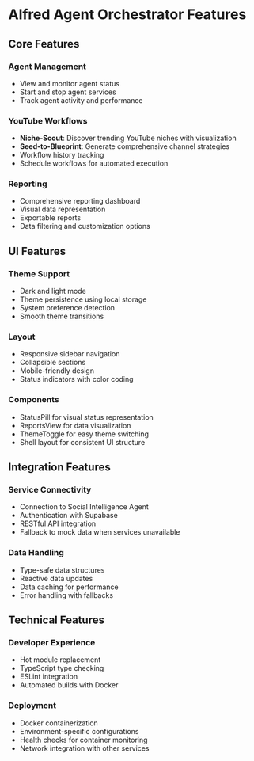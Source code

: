 # Alfred Agent Orchestrator Features

## Core Features

### Agent Management
- View and monitor agent status
- Start and stop agent services
- Track agent activity and performance

### YouTube Workflows
- **Niche-Scout**: Discover trending YouTube niches with visualization
- **Seed-to-Blueprint**: Generate comprehensive channel strategies
- Workflow history tracking
- Schedule workflows for automated execution

### Reporting
- Comprehensive reporting dashboard
- Visual data representation
- Exportable reports
- Data filtering and customization options

## UI Features

### Theme Support
- Dark and light mode
- Theme persistence using local storage
- System preference detection
- Smooth theme transitions

### Layout
- Responsive sidebar navigation
- Collapsible sections
- Mobile-friendly design
- Status indicators with color coding

### Components
- StatusPill for visual status representation
- ReportsView for data visualization
- ThemeToggle for easy theme switching
- Shell layout for consistent UI structure

## Integration Features

### Service Connectivity
- Connection to Social Intelligence Agent
- Authentication with Supabase
- RESTful API integration
- Fallback to mock data when services unavailable

### Data Handling
- Type-safe data structures
- Reactive data updates
- Data caching for performance
- Error handling with fallbacks

## Technical Features

### Developer Experience
- Hot module replacement
- TypeScript type checking
- ESLint integration
- Automated builds with Docker

### Deployment
- Docker containerization
- Environment-specific configurations
- Health checks for container monitoring
- Network integration with other services